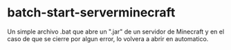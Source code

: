 # batch-start-serverminecraft
Un simple archivo .bat que abre un ".jar" de un servidor de Minecraft y en el caso de que se cierre por algun error, lo volvera a abrir en automatico.
